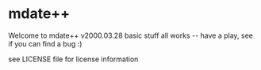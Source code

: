 # mdate++

Welcome to mdate++ v2000.03.28
basic stuff all works -- have a play, see if you can find a bug :)

see LICENSE file for license information

